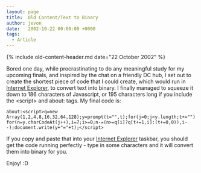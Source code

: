 ```yaml
---
layout: page
title:  Old Content/Text to Binary
author: jevon
date:   2002-10-22 00:00:00 +0000
tags:
  - Article
---
```


{% include old-content-header.md date="22 October 2002" %}

Bored one day, while procrastinating to do any meaningful study for my upcoming finals, and inspired by the chat on a friendly DC hub, I set out to create the shortest piece of code that I could create, which would run in [Internet Explorer](internet-explorer.md), to convert text into binary. I finally managed to squeeze it down to 186 characters of Javascript, or 195 characters long if you include the &lt;script&gt; and about: tags. My final code is:

`about:<script>q=new Array(1,2,4,8,16,32,64,128);y=prompt(t="",t);for(j=0;j<y.length;t+="")for(n=y.charCodeAt(j++),i=7;i>=0;n-=(n>=q[i]?q[t+=1,i]:(t+=0,0)),i--);document.write(y+"="+t);</script>`

If you copy and paste that into your [Internet Explorer](internet-explorer.md) taskbar, you should get the code running perfectly - type in some characters and it will convert them into binary for you.

Enjoy! :D
